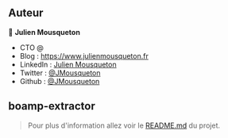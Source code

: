 
## Auteur 

👤 **Julien Mousqueton**

* CTO @ <confidential>
* Blog : <https://www.julienmousqueton.fr>
* LinkedIn : [Julien Mousqueton](https://linkedin.com/in/julienmousqueton)
* Twitter : [@JMousqueton](https://twitter.com/JMousqueton)
* Github : [@JMousqueton](https://github.com/JMousqueton)


## boamp-extractor 

> Pour plus d'information allez voir le [README.md](https://github.com/jmousqueton/boamp-extractor#readme) du projet. 
